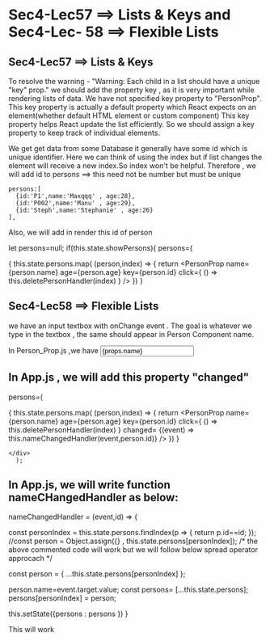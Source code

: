 Sec4-Lec57 ==>  Lists & Keys and Sec4-Lec- 58 ==> Flexible Lists
=================================================================


Sec4-Lec57 ==>  Lists & Keys
----------------------------
To resolve the warning - "Warning: Each child in a list should have a unique "key" prop."
we should add the property key , as it is very important while rendering lists of 
data.
We have not specified key property to "PersonProp". This key property is 
actually a default property which React expects on an element(whether default HTML element or custom component)
This key property helps React update the list efficiently. So we should assign a key property to keep track of individual elements.

We get get data from some Database it generally have some id which is unique identifier.
Here we can think of using the index but if list changes the element will receive a new index.So index won't be helpful. Therefore , we will add id 
to persons ==> this need not be number but must be unique 

    persons:[
      {id:'P1',name:'Maxqqq' , age:28},
      {id:'P002',name:'Manu' , age:29},
      {id:'Steph',name:'Stephanie' , age:26}
    ],

Also, we will add in render this id of person

let persons=null;
if(this.state.showPersons){
persons=(
    <div>
      {
          this.state.persons.map( (person,index) => {
                      return <PersonProp 
                                  name={person.name} 
                                  age={person.age}
                                  key={person.id}
                                  click={ () => this.deletePersonHandler(index) } />
          })
      }

Sec4-Lec58 ==>  Flexible Lists
------------------------------
we have an input textbox with onChange event . The goal is whatever we type in the textbox , the same should appear in Person Component name.

In Person_Prop.js ,we have
<input type="text" onChange={props.changed} value={props.name} />

In App.js , we will add this property "changed"
----------------------------------------------

persons=(
    <div>
      {
          this.state.persons.map( (person,index) => {
                return <PersonProp 
                name={person.name} 
                age={person.age}
                key={person.id}
                click={ () => this.deletePersonHandler(index) } 
                changed= {(event) => this.nameChangedHandler(event,person.id)}
                />
          })
      }
            
    </div> 
      );


In App.js, we will write function nameCHangedHandler as below:
--------------------------------------------------------------

nameChangedHandler = (event,id) => {

  const personIndex = this.state.persons.findIndex(p => {
    return p.id==id;
  });
//const person = Object.assign({} , this.state.persons[personIndex]);
/* the above commented code will work but we will follow below spread operator approcach */

  const person = {
    ...this.state.persons[personIndex]
  };

  person.name=event.target.value;
  const persons= [...this.state.persons];
  persons[personIndex] = person;

  this.setState({persons : persons  })
}

This will work 



